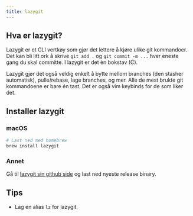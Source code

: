 ```yaml
---
title: lazygit
---
```


## Hva er lazygit?

Lazygit er et CLI vertkøy som gjør det lettere å kjøre ulike git kommandoer. Det kan bli litt ork å skrive `git add .` og `git commit -m ...` hver eneste gang du skal committe. I lazygit er det èn bokstav (C).

Lazygit gjør det også veldig enkelt å bytte mellom branches (den stasher automatisk), pulle/rebase, lage branches, og mer. Alle de mest brukte git kommandoene er bare én tast. Det er også vim keybinds for de som liker det.

## Installer lazygit

### macOS

```bash
# Last ned med homebrew
brew install lazygit
```

### Annet

Gå til [lazygit sin github side](https://github.com/jesseduffield/lazygit) og last ned nyeste release binary.

## Tips

- Lag en alias `lz` for lazygit.
